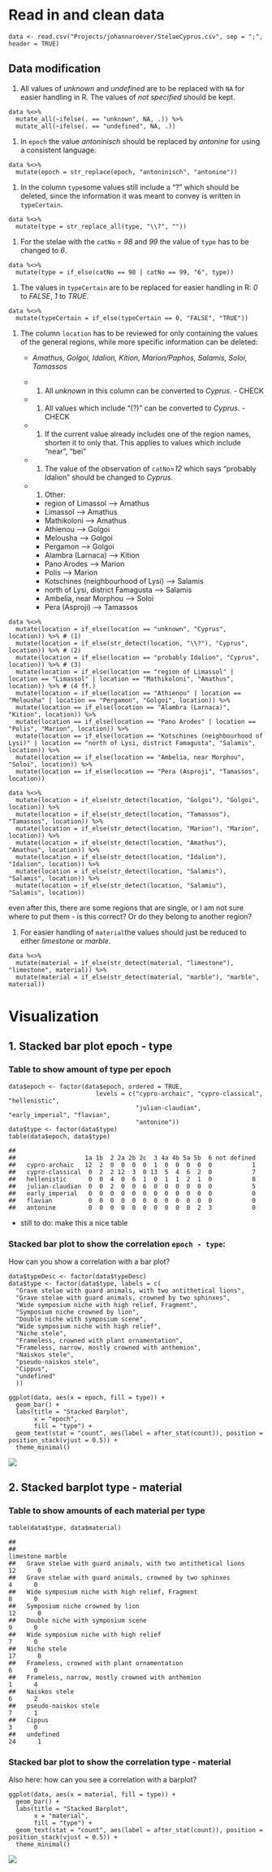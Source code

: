 # Read in and clean data

    data <- read.csv("Projects/johannaroever/StelaeCyprus.csv", sep = ";", header = TRUE)

## Data modification

1.  All values of *unknown* and *undefined* are to be replaced with `NA`
    for easier handling in R. The values of *not specified* should be
    kept.

<!-- -->

    data %<>%
      mutate_all(~ifelse(. == "unknown", NA, .)) %>%
      mutate_all(~ifelse(. == "undefined", NA, .))

1.  In `epoch` the value *antoninisch* should be replaced by *antonine*
    for using a consistent language.

<!-- -->

    data %<>%
      mutate(epoch = str_replace(epoch, "antoninisch", "antonine"))

1.  In the column `type`some values still include a “?” which should be
    deleted, since the information it was meant to convey is written in
    `typeCertain`.

<!-- -->

    data %<>%
      mutate(type = str_replace_all(type, "\\?", ""))

1.  For the stelae with the `catNo` = *98* and *99* the value of `type`
    has to be changed to *6*.

<!-- -->

    data %<>%
      mutate(type = if_else(catNo == 98 | catNo == 99, "6", type))

1.  The values in `typeCertain` are to be replaced for easier handling
    in R: *0* to *FALSE*, *1* to *TRUE*.

<!-- -->

    data %<>%
      mutate(typeCertain = if_else(typeCertain == 0, "FALSE", "TRUE"))

1.  The column `location` has to be reviewed for only containing the
    values of the general regions, while more specific information can
    be deleted:
    -   *Amathus, Golgoi, Idalion, Kition, Marion/Paphos, Salamis,
        Soloi, Tamassos*

    -   1.  All *unknown* in this column can be converted to *Cyprus*. -
            CHECK

    -   1.  All values which include “(?)” can be converted to
            *Cyprus*. - CHECK

    -   1.  If the current value already includes one of the region
            names, shorten it to only that. This applies to values which
            include “near”, “bei”

    -   1.  The value of the observation of `catNo`=*12* which says
            “probably Idalion” should be changed to *Cyprus*.

    -   1.  Other:

        -   region of Limassol –&gt; Amathus
        -   Limassol –&gt; Amathus
        -   Mathikoloni –&gt; Amathus  
        -   Athienou –&gt; Golgoi
        -   Melousha –&gt; Golgoi
        -   Pergamon –&gt; Golgoi  
        -   Alambra (Larnaca) –&gt; Kition
        -   Pano Arodes –&gt; Marion
        -   Polis –&gt; Marion  
        -   Kotschines (neighbourhood of Lysi) –&gt; Salamis
        -   north of Lysi, district Famagusta –&gt; Salamis  
        -   Ambelia, near Morphou –&gt; Soloi  
        -   Pera (Asproji) –&gt; Tamassos

<!-- -->

    data %<>%
      mutate(location = if_else(location == "unknown", "Cyprus", location)) %>% # (1)
      mutate(location = if_else(str_detect(location, "\\?"), "Cyprus", location)) %>% # (2)
      mutate(location = if_else(location == "probably Idalion", "Cyprus", location)) %>% # (3)
      mutate(location = if_else(location == "region of Limassol" | location == "Limassol" | location == "Mathikoloni", "Amathus", location)) %>% # (4 ff.)
      mutate(location = if_else(location == "Athienou" | location == "Melousha" | location == "Pergamon", "Golgoi", location)) %>%
      mutate(location == if_else(location == "Alambra (Larnaca)", "Kition", location)) %>%
      mutate(location == if_else(location == "Pano Arodes" | location == "Polis", "Marion", location)) %>%
      mutate(location == if_else(location == "Kotschines (neighbourhood of Lysi)" | location == "north of Lysi, district Famagusta", "Salamis", location)) %>%
      mutate(location == if_else(location == "Ambelia, near Morphou", "Soloi", location)) %>%
      mutate(location == if_else(location == "Pera (Asproji", "Tamassos", location))

    data %<>%
      mutate(location = if_else(str_detect(location, "Golgoi"), "Golgoi", location)) %>%
      mutate(location = if_else(str_detect(location, "Tamassos"), "Tamassos", location)) %>%
      mutate(location = if_else(str_detect(location, "Marion"), "Marion", location)) %>%
      mutate(location = if_else(str_detect(location, "Amathus"), "Amathus", location)) %>%
      mutate(location = if_else(str_detect(location, "Idalion"), "Idalion", location)) %>%
      mutate(location = if_else(str_detect(location, "Salamis"), "Salamis", location)) %>%
      mutate(location = if_else(str_detect(location, "Salamiu"), "Salamis", location))

even after this, there are some regions that are single, or I am not
sure where to put them - is this correct? Or do they belong to another
region?

1.  For easier handling of `material`the values should just be reduced
    to either *limestone* or *marble*.

<!-- -->

    data %<>%
      mutate(material = if_else(str_detect(material, "limestone"), "limestone", material)) %>%
      mutate(material = if_else(str_detect(material, "marble"), "marble", material))

# Visualization

## 1. Stacked bar plot epoch - type

### Table to show amount of type per epoch

    data$epoch <- factor(data$epoch, ordered = TRUE, 
                            levels = c("cypro-archaic", "cypro-classical", "hellenistic",
                                       "julian-claudian", "early_imperial", "flavian",
                                       "antonine"))
    data$type <- factor(data$type)
    table(data$epoch, data$type)

    ##                  
    ##                   1a 1b  2 2a 2b 2c  3 4a 4b 5a 5b  6 not defined
    ##   cypro-archaic   12  2  0  0  0  0  1  0  0  0  0  0           1
    ##   cypro-classical  0  2  2 12  3  0 13  5  4  6  2  0           7
    ##   hellenistic      0  0  4  0  6  1  0  1  1  2  1  0           8
    ##   julian-claudian  0  0  2  0  0  6  0  0  0  0  0  0           5
    ##   early_imperial   0  0  0  0  0  0  0  0  0  0  0  0           0
    ##   flavian          0  0  0  0  0  0  0  0  0  0  0  0           0
    ##   antonine         0  0  0  0  0  0  0  0  0  0  2  3           0

-   still to do: make this a nice table

### Stacked bar plot to show the correlation `epoch - type`:

How can you show a correlation with a bar plot?

    data$typeDesc <- factor(data$typeDesc)
    data$type <- factor(data$type, labels = c(
      "Grave stelae with guard animals, with two antithetical lions",
      "Grave stelae with guard animals, crowned by two sphinxes",
      "Wide symposium niche with high relief, Fragment",
      "Symposium niche crowned by lion",
      "Double niche with symposium scene",
      "Wide symposium niche with high relief",
      "Niche stele",
      "Frameless, crowned with plant ornamentation",
      "Frameless, narrow, mostly crowned with anthemion",
      "Naiskos stele",
      "pseudo-naiskos stele",
      "Cippus",
      "undefined"
      ))

    ggplot(data, aes(x = epoch, fill = type)) +
      geom_bar() +
      labs(title = "Stacked Barplot",
           x = "epoch",
           fill = "type") +
      geom_text(stat = "count", aes(label = after_stat(count)), position = position_stack(vjust = 0.5)) +
      theme_minimal()

![](EliseGithubJohanna_files/figure-markdown_strict/unnamed-chunk-10-1.png)

## 2. Stacked barplot type - material

### Table to show amounts of each material per type

    table(data$type, data$material)

    ##                                                               
    ##                                                                limestone marble
    ##   Grave stelae with guard animals, with two antithetical lions        12      0
    ##   Grave stelae with guard animals, crowned by two sphinxes             4      0
    ##   Wide symposium niche with high relief, Fragment                      8      0
    ##   Symposium niche crowned by lion                                     12      0
    ##   Double niche with symposium scene                                    9      0
    ##   Wide symposium niche with high relief                                7      0
    ##   Niche stele                                                         17      0
    ##   Frameless, crowned with plant ornamentation                          6      0
    ##   Frameless, narrow, mostly crowned with anthemion                     1      4
    ##   Naiskos stele                                                        6      2
    ##   pseudo-naiskos stele                                                 7      1
    ##   Cippus                                                               3      0
    ##   undefined                                                           24      1

### Stacked bar plot to show the correlation type - material

Also here: how can you see a correlation with a barplot?

    ggplot(data, aes(x = material, fill = type)) +
      geom_bar() +
      labs(title = "Stacked Barplot",
           x = "material",
           fill = "type") +
      geom_text(stat = "count", aes(label = after_stat(count)), position = position_stack(vjust = 0.5)) +
      theme_minimal()

![](EliseGithubJohanna_files/figure-markdown_strict/unnamed-chunk-12-1.png)
